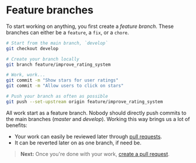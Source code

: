 # Feature branches

To start working on anything, you first create a *feature branch*. These branches can either be a `feature`, a `fix`, or a `chore`.

```sh
# Start from the main branch, `develop`
git checkout develop

# Create your branch locally
git branch feature/improve_rating_system

# Work, work...
git commit -m "Show stars for user ratings"
git commit -m "Allow users to click on stars"

# Push your branch as often as possible
git push --set-upstream origin feature/improve_rating_system
```

All work start as a feature branch. Nobody should directly push commits to the main branches (*master* and *develop*). Working this way brings us a lot of benefits:

- Your work can easily be reviewed later through [pull requests](pull_requests.md).
- It can be reverted later on as one branch, if need be.

> __Next:__ Once you're done with your work, [create a pull request](pull_requests.md).
